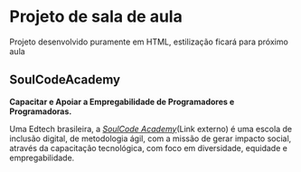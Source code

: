 # Projeto de sala de aula

Projeto desenvolvido puramente em HTML, estilização ficará para próximo aula

## SoulCodeAcademy

**Capacitar e Apoiar a Empregabilidade de Programadores e Programadoras.**

Uma Edtech brasileira, a [*SoulCode Academy*](https:://soulcodeacademy.org/)(Link externo) é uma escola de inclusão digital, de metodologia ágil, com a missão de gerar impacto social, 
através da capacitação tecnológica, com foco em diversidade, equidade e empregabilidade.

